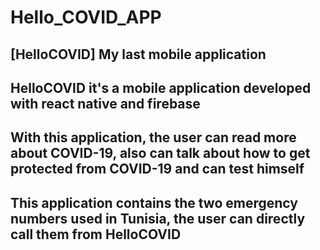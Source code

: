 # Hello_COVID_APP
## [HelloCOVID] My last mobile application
## HelloCOVID it's a mobile application developed with react native and firebase
## With this application, the user can read more about COVID-19, also can talk about how to get protected from COVID-19 and can test himself
## This application contains the two emergency numbers used in Tunisia, the user can directly call them from HelloCOVID 
